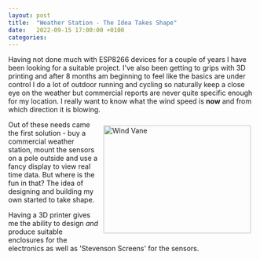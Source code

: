 ```yaml
---
layout: post
title:  "Weather Station - The Idea Takes Shape"
date:   2022-09-15 17:00:00 +0100
categories:  
---
```

Having not done much with ESP8266 devices for a couple of years I have been looking for a 
suitable project.  I've also been getting to grips with 3D printing and after 8 months am beginning to feel like the basics are under control
I do a lot of outdoor running and cycling so naturally keep a close eye on the weather 
but commercial reports are never quite specific enough for my location.  I really want to
know what the wind speed is **now** and from which direction it is blowing.

<img src="/WebSite/images/windvane.jpg" alt="Wind Vane" width="300" height="220" title="Home Made Weather Station" margin=20px style="padding: 10px; float: right;">

Out of these needs came the first solution - buy a commercial weather station, mount the
sensors on a pole outside and use a fancy display to view real time data.  But where is 
the fun in that?  The idea of designing and building my own started to take shape.

Having a 3D printer gives me the ability to design *and* produce suitable enclosures for
the electronics as well as 'Stevenson Screens' for the sensors.
